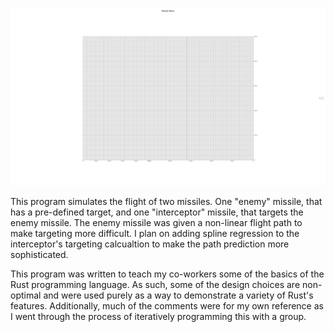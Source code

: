 ![Missile Simulation](./missile_paths.gif)

This program simulates the flight of two missiles. One "enemy" missile, that has a pre-defined target, and one "interceptor" missile, that targets the enemy missile. The enemy missile was given a non-linear flight path to make targeting more difficult. I plan on adding spline regression to the interceptor's targeting calcualtion to make the path prediction more sophisticated. 

This program was written to teach my co-workers some of the basics of the Rust programming language. As such, some of the design choices are non-optimal and were used purely as a way to demonstrate a variety of Rust's features. Additionally, much of the comments were for my own reference as I went through the process of iteratively programming this with a group.
